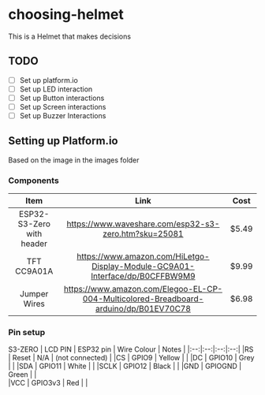 # choosing-helmet
This is a Helmet that makes decisions 


## TODO
- [ ] Set up platform.io
- [ ] Set up LED interaction
- [ ] Set up Button interactions
- [ ] Set up Screen interactions
- [ ] Set up Buzzer Interactions

## Setting up Platform.io

Based on the image in the images folder
### Components

| Item | Link | Cost |
|:--:|:--:|:--:|
|ESP32-S3-Zero with header |	https://www.waveshare.com/esp32-s3-zero.htm?sku=25081	| $5.49 |
|TFT CC9A01A |	https://www.amazon.com/HiLetgo-Display-Module-GC9A01-Interface/dp/B0CFFBW9M9 |	$9.99 |
|Jumper Wires |	https://www.amazon.com/Elegoo-EL-CP-004-Multicolored-Breadboard-arduino/dp/B01EV70C78 |	$6.98 |

### Pin setup
S3-ZERO
| LCD PIN | ESP32 pin | Wire Colour | Notes |
|:--:|:--:|:--:|:--:|
|RS   |	Reset   | N/A	 | (not connected) |
|CS   |	GPIO9   | Yellow | |
|DC   | GPIO10  | Grey	 | |
|SDA  |	GPIO11  | White	 | |
|SCLK |	GPIO12  | Black	 | |
|GND  |	GPIOGND | Green  | |	
|VCC  |	GPIO3v3	| Red	 | |
